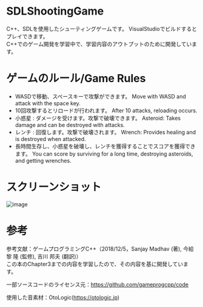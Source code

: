 # SDLShootingGame
 
C++、SDLを使用したシューティングゲームです。
VisualStudioでビルドするとプレイできます。  
C++でのゲーム開発を学習中で、学習内容のアウトプットのために開発しています。

# ゲームのルール/Game Rules

* WASDで移動、スペースキーで攻撃ができます。  Move with WASD and attack with the space key.
* 10回攻撃するとリロードが行われます。  After 10 attacks, reloading occurs.
* 小惑星 : ダメージを受けます。攻撃で破壊できます。  Asteroid: Takes damage and can be destroyed with attacks.
* レンチ : 回復します。攻撃で破壊されます。  Wrench: Provides healing and is destroyed when attacked.
* 長時間生存し、小惑星を破壊し、レンチを獲得することでスコアを獲得できます。  You can score by surviving for a long time, destroying asteroids, and getting wrenches.

# スクリーンショット

![image](https://github.com/kokihori003/SDLShootingGame/assets/133232918/0cb9adf1-2a26-4964-bf9d-a0b86c0c4ad5)

# 参考
参考文献：ゲームプログラミングC++（2018/12/5，Sanjay Madhav (著), 今給黎 隆 (監修), 吉川 邦夫 (翻訳)）  
この本のChapter3までの内容を学習したので、その内容を基に開発しています。

一部ソースコードのライセンス元：https://github.com/gameprogcpp/code

使用した音素材：OtoLogic(https://otologic.jp)
